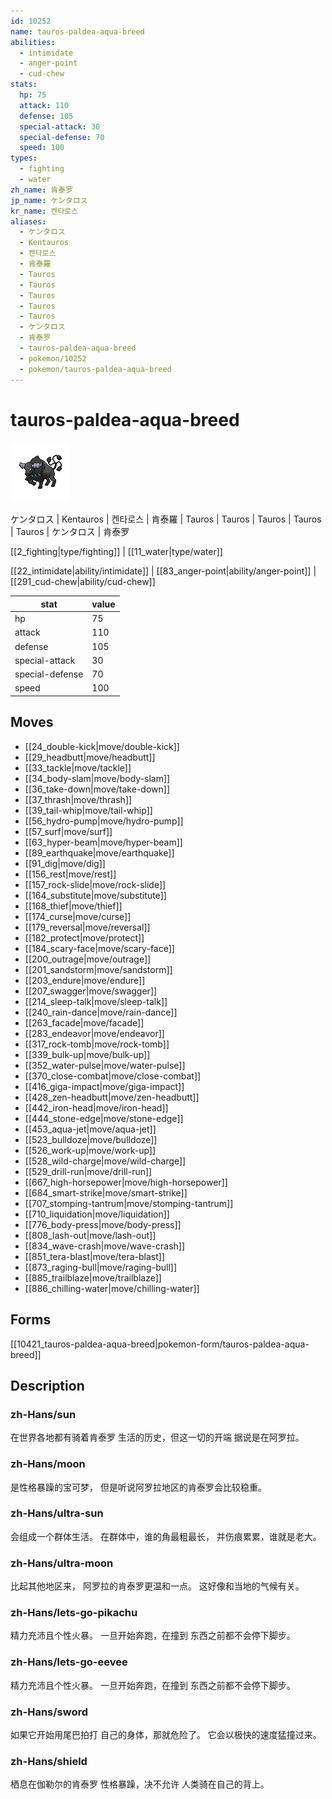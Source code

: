 ```yaml
---
id: 10252
name: tauros-paldea-aqua-breed
abilities:
  - intimidate
  - anger-point
  - cud-chew
stats:
  hp: 75
  attack: 110
  defense: 105
  special-attack: 30
  special-defense: 70
  speed: 100
types:
  - fighting
  - water
zh_name: 肯泰罗
jp_name: ケンタロス
kr_name: 켄타로스
aliases:
  - ケンタロス
  - Kentauros
  - 켄타로스
  - 肯泰羅
  - Tauros
  - Tauros
  - Tauros
  - Tauros
  - Tauros
  - ケンタロス
  - 肯泰罗
  - tauros-paldea-aqua-breed
  - pokemon/10252
  - pokemon/tauros-paldea-aqua-breed
---
```

# tauros-paldea-aqua-breed

![](https://raw.githubusercontent.com/PokeAPI/sprites/master/sprites/pokemon/10252.png)

ケンタロス | Kentauros | 켄타로스 | 肯泰羅 | Tauros | Tauros | Tauros | Tauros | Tauros | ケンタロス | 肯泰罗

[[2_fighting|type/fighting]] | [[11_water|type/water]]

[[22_intimidate|ability/intimidate]] | [[83_anger-point|ability/anger-point]] | [[291_cud-chew|ability/cud-chew]]

|stat|value|
|---|---|
|hp|75|
|attack|110|
|defense|105|
|special-attack|30|
|special-defense|70|
|speed|100|


## Moves

- [[24_double-kick|move/double-kick]]
- [[29_headbutt|move/headbutt]]
- [[33_tackle|move/tackle]]
- [[34_body-slam|move/body-slam]]
- [[36_take-down|move/take-down]]
- [[37_thrash|move/thrash]]
- [[39_tail-whip|move/tail-whip]]
- [[56_hydro-pump|move/hydro-pump]]
- [[57_surf|move/surf]]
- [[63_hyper-beam|move/hyper-beam]]
- [[89_earthquake|move/earthquake]]
- [[91_dig|move/dig]]
- [[156_rest|move/rest]]
- [[157_rock-slide|move/rock-slide]]
- [[164_substitute|move/substitute]]
- [[168_thief|move/thief]]
- [[174_curse|move/curse]]
- [[179_reversal|move/reversal]]
- [[182_protect|move/protect]]
- [[184_scary-face|move/scary-face]]
- [[200_outrage|move/outrage]]
- [[201_sandstorm|move/sandstorm]]
- [[203_endure|move/endure]]
- [[207_swagger|move/swagger]]
- [[214_sleep-talk|move/sleep-talk]]
- [[240_rain-dance|move/rain-dance]]
- [[263_facade|move/facade]]
- [[283_endeavor|move/endeavor]]
- [[317_rock-tomb|move/rock-tomb]]
- [[339_bulk-up|move/bulk-up]]
- [[352_water-pulse|move/water-pulse]]
- [[370_close-combat|move/close-combat]]
- [[416_giga-impact|move/giga-impact]]
- [[428_zen-headbutt|move/zen-headbutt]]
- [[442_iron-head|move/iron-head]]
- [[444_stone-edge|move/stone-edge]]
- [[453_aqua-jet|move/aqua-jet]]
- [[523_bulldoze|move/bulldoze]]
- [[526_work-up|move/work-up]]
- [[528_wild-charge|move/wild-charge]]
- [[529_drill-run|move/drill-run]]
- [[667_high-horsepower|move/high-horsepower]]
- [[684_smart-strike|move/smart-strike]]
- [[707_stomping-tantrum|move/stomping-tantrum]]
- [[710_liquidation|move/liquidation]]
- [[776_body-press|move/body-press]]
- [[808_lash-out|move/lash-out]]
- [[834_wave-crash|move/wave-crash]]
- [[851_tera-blast|move/tera-blast]]
- [[873_raging-bull|move/raging-bull]]
- [[885_trailblaze|move/trailblaze]]
- [[886_chilling-water|move/chilling-water]]

## Forms



[[10421_tauros-paldea-aqua-breed|pokemon-form/tauros-paldea-aqua-breed]]

## Description

### zh-Hans/sun

在世界各地都有骑着肯泰罗
生活的历史，但这一切的开端
据说是在阿罗拉。

### zh-Hans/moon

是性格暴躁的宝可梦，
但是听说阿罗拉地区的肯泰罗会比较稳重。

### zh-Hans/ultra-sun

会组成一个群体生活。
在群体中，谁的角最粗最长，
并伤痕累累，谁就是老大。

### zh-Hans/ultra-moon

比起其他地区来，
阿罗拉的肯泰罗更温和一点。
这好像和当地的气候有关。

### zh-Hans/lets-go-pikachu

精力充沛且个性火暴。
一旦开始奔跑，在撞到
东西之前都不会停下脚步。

### zh-Hans/lets-go-eevee

精力充沛且个性火暴。
一旦开始奔跑，在撞到
东西之前都不会停下脚步。

### zh-Hans/sword

如果它开始用尾巴拍打
自己的身体，那就危险了。
它会以极快的速度猛撞过来。

### zh-Hans/shield

栖息在伽勒尔的肯泰罗
性格暴躁，决不允许
人类骑在自己的背上。

